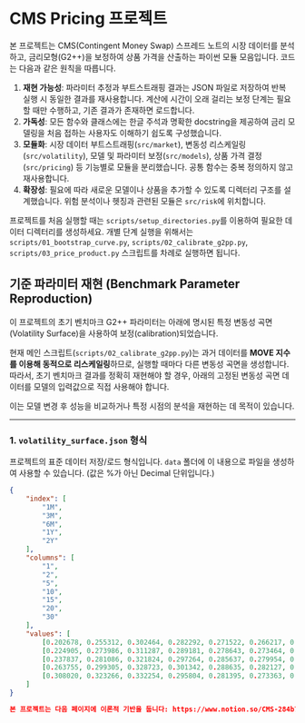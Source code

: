 # CMS Pricing 프로젝트

본 프로젝트는 CMS(Contingent Money Swap) 스프레드 노트의
시장 데이터를 분석하고, 금리모형(G2++)을 보정하여 상품 가격을 산출하는
파이썬 모듈 모음입니다. 코드는 다음과 같은 원칙을 따릅니다.

1. **재현 가능성**: 파라미터 추정과 부트스트래핑 결과는 JSON 파일로 저장하여
   반복 실행 시 동일한 결과를 재사용합니다. 계산에 시간이 오래 걸리는
   보정 단계는 필요할 때만 수행하고, 기존 결과가 존재하면 로드합니다.
2. **가독성**: 모든 함수와 클래스에는 한글 주석과 명확한 docstring을
   제공하여 금리 모델링을 처음 접하는 사용자도 이해하기 쉽도록 구성했습니다.
3. **모듈화**: 시장 데이터 부트스트래핑(`src/market`), 변동성 리스케일링
   (`src/volatility`), 모델 및 파라미터 보정(`src/models`), 상품 가격 결정
   (`src/pricing`) 등 기능별로 모듈을 분리했습니다. 공통 함수는 중복
   정의하지 않고 재사용합니다.
4. **확장성**: 필요에 따라 새로운 모델이나 상품을 추가할 수 있도록
   디렉터리 구조를 설계했습니다. 위험 분석이나 헷징과 관련된 모듈은
   `src/risk`에 위치합니다.

프로젝트를 처음 실행할 때는 `scripts/setup_directories.py`를 이용하여
필요한 데이터 디렉터리를 생성하세요. 개별 단계 실행을 위해서는
`scripts/01_bootstrap_curve.py`, `scripts/02_calibrate_g2pp.py`,
`scripts/03_price_product.py` 스크립트를 차례로 실행하면 됩니다.

## 기준 파라미터 재현 (Benchmark Parameter Reproduction)

이 프로젝트의 초기 벤치마크 G2++ 파라미터는 아래에 명시된 특정 변동성 곡면(Volatility Surface)을 사용하여 보정(calibration)되었습니다.

현재 메인 스크립트(`scripts/02_calibrate_g2pp.py`)는 과거 데이터를 **MOVE 지수를 이용해 동적으로 리스케일링**하므로, 실행할 때마다 다른 변동성 곡면을 생성합니다. 따라서, 초기 벤치마크 결과를 정확히 재현해야 할 경우, 아래의 고정된 변동성 곡면 데이터를 모델의 입력값으로 직접 사용해야 합니다.

이는 모델 변경 후 성능을 비교하거나 특정 시점의 분석을 재현하는 데 목적이 있습니다.

---
### 1. `volatility_surface.json` 형식

프로젝트의 표준 데이터 저장/로드 형식입니다. `data` 폴더에 이 내용으로 파일을 생성하여 사용할 수 있습니다. (값은 %가 아닌 Decimal 단위입니다.)

```json
{
    "index": [
        "1M",
        "3M",
        "6M",
        "1Y",
        "2Y"
    ],
    "columns": [
        "1",
        "2",
        "5",
        "10",
        "15",
        "20",
        "30"
    ],
    "values": [
        [0.202678, 0.255312, 0.302464, 0.282292, 0.271522, 0.266217, 0.263927],
        [0.224905, 0.273986, 0.311287, 0.289181, 0.278643, 0.273464, 0.271040],
        [0.237837, 0.281086, 0.321824, 0.297264, 0.285637, 0.279954, 0.277820],
        [0.263755, 0.299305, 0.328723, 0.301342, 0.288635, 0.282127, 0.279218],
        [0.308020, 0.323266, 0.332254, 0.295804, 0.281395, 0.273363, 0.269751]
    ]
}

본 프로젝트는 다음 페이지에 이론적 기반을 둡니다: https://www.notion.so/CMS-284b75d0f444809e8740e1d929960859?source=copy_link